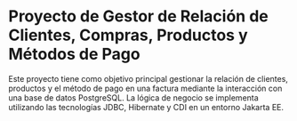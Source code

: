 # Proyecto de Gestor de Relación de Clientes, Compras, Productos y Métodos de Pago

Este proyecto tiene como objetivo principal gestionar la relación de clientes, productos y el método de pago en una factura mediante la interacción con una base de datos PostgreSQL. La lógica de negocio se implementa utilizando las tecnologías JDBC, Hibernate y CDI en un entorno Jakarta EE.

